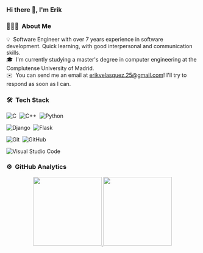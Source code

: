 ### Hi there 👋, I'm Erik

### 👨🏻‍💻 &nbsp;About Me

💡 &nbsp;Software Engineer with over 7 years experience in software development. Quick learning, with good interpersonal and communication skills.\
🎓 &nbsp;I'm currently studying a master's degree in computer engineering at the Complutense University of Madrid.\
✉️ &nbsp;You can send me an email at erikvelasquez.25@gmail.com! I'll try to respond as soon as I can.

### 🛠 &nbsp;Tech Stack

![C](https://img.shields.io/badge/-C-05122A?style=flat&logo=C&logoColor=A8B9CC)&nbsp;
![C++](https://img.shields.io/badge/-C++-05122A?style=flat&logo=C%2B%2B&logoColor=00599C)&nbsp;
![Python](https://img.shields.io/badge/-Python-05122A?style=flat&logo=python)

![Django](https://img.shields.io/badge/-Django-05122A?style=flat&logo=django&logoColor=092E20)&nbsp;
![Flask](https://img.shields.io/badge/-Flask-05122A?style=flat&logo=flask)

![Git](https://img.shields.io/badge/-Git-05122A?style=flat&logo=git)&nbsp;
![GitHub](https://img.shields.io/badge/-GitHub-05122A?style=flat&logo=github)

![Visual Studio Code](https://img.shields.io/badge/-Visual%20Studio%20Code-05122A?style=flat&logo=visual-studio-code&logoColor=007ACC)


### ⚙️ &nbsp;GitHub Analytics

<p align="center">
<a href="https://github.com/velasquezerik">
  <img height="180em" src="https://github-readme-stats-eight-theta.vercel.app/api?username=velasquezerik&show_icons=true&theme=algolia&include_all_commits=true&count_private=true"/>
  <img height="180em" src="https://github-readme-stats-eight-theta.vercel.app/api/top-langs/?username=velasquezerik&layout=compact&langs_count=8&theme=algolia&hide=javascript,html"/>
</a>
</p>


<!--
**velasquezerik/velasquezerik** is a ✨ _special_ ✨ repository because its `README.md` (this file) appears on your GitHub profile.

Here are some ideas to get you started:

- 🔭 I’m currently working on ...
- 🌱 I’m currently learning ...
- 👯 I’m looking to collaborate on ...
- 🤔 I’m looking for help with ...
- 💬 Ask me about ...
- 📫 How to reach me: ...
- 😄 Pronouns: ...
- ⚡ Fun fact: ...
-->
